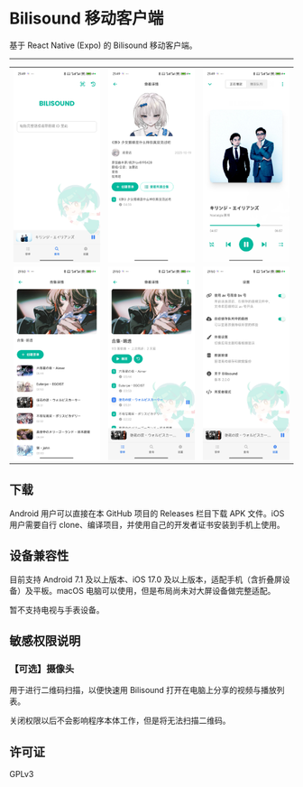 # Bilisound 移动客户端

基于 React Native (Expo) 的 Bilisound 移动客户端。

---

<table>
<tbody>
<tr>
<td><img src=".github/assets/Screenshot_2025-02-10-21-49-28-446_moe.bilisound.app.jpg" alt="首页"></td>
<td><img src=".github/assets/Screenshot_2025-02-10-21-49-38-905_moe.bilisound.app.jpg" alt="详情"></td>
<td><img src=".github/assets/Screenshot_2025-02-10-21-49-43-691_moe.bilisound.app.jpg" alt="正在播放"></td>
</tr>
<tr>
<td><img src=".github/assets/Screenshot_2025-02-10-21-50-30-493_moe.bilisound.app.jpg" alt="合集"></td>
<td><img src=".github/assets/Screenshot_2025-02-10-21-50-43-595_moe.bilisound.app.jpg" alt="歌单"></td>
<td><img src=".github/assets/Screenshot_2025-02-10-21-50-49-505_moe.bilisound.app.jpg" alt="设置"></td>
</tr>
</tbody>
</table>

## 下载

Android 用户可以直接在本 GitHub 项目的 Releases 栏目下载 APK 文件。iOS 用户需要自行 clone、编译项目，并使用自己的开发者证书安装到手机上使用。

## 设备兼容性

目前支持 Android 7.1 及以上版本、iOS 17.0 及以上版本，适配手机（含折叠屏设备）及平板。macOS 电脑可以使用，但是布局尚未对大屏设备做完整适配。

暂不支持电视与手表设备。

## 敏感权限说明

### 【可选】摄像头

用于进行二维码扫描，以便快速用 Bilisound 打开在电脑上分享的视频与播放列表。

关闭权限以后不会影响程序本体工作，但是将无法扫描二维码。

## 许可证

GPLv3
